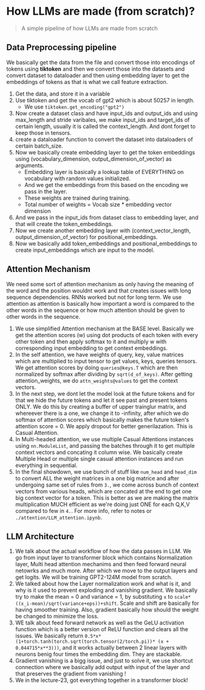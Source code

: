 # **How LLMs are made (from scratch)?**

> A simple pipeline of how LLMs are made from scratch

## Data Preprocessing pipeline

We basically get the data from the file and convert those into encodings of tokens using **tiktoken** and then we convert those into the datasets and convert dataset to dataloader and then using embedding layer to get the embeddings of tokens as that is what we call feature extraction.

1. Get the data, and store it in a variable
2. Use tiktoken and get the vocab of gpt2 which is about 50257 in length.
   - We use `tiktoken.get_encoding("gpt2")`
3. Now create a dataset class and have input_ids and output_ids and using max_length and stride varibales, we make input_ids and target_ids of certain length, usually it is called the context_length. And dont forget to keep those in tensors.
4. create a dataloader function to convert the dataset into dataloaders of certain batch_size.
5. Now we basically create embedding layer to get the token embeddings using (vocabulary_dimension, output_dimension_of_vector) as arguments.
   - Embedding layer is basically a lookup table of EVERYTHING on vocabulary with random values initialized.
   - And we get the embeddings from this based on the encoding we pass in the layer.
   - These weights are trained during training.
   - Total number of weights = Vocab size \* embedding vector dimension
6. And we pass in the input_ids from dataset class to embedding layer, and that will create the token_embeddings.
7. Now we create another embedding layer with (context_vector_length, output_dimension_of_vector) for positional_embeddings.
8. Now we basically add token_embeddings and positional_embeddings to create input_embeddings which are input to the model.

## Attention Mechanism

We need some sort of attention mechanism as only having the meaning of the word and the position wouldnt work and that creates issues with long sequence dependencies. RNNs worked but not for long term. We use attention as attention is basically how important a word is compared to the other words in the sequence or how much attention should be given to other words in the sequence.

1. We use simplified Attention mechanism at the BASE level. Basically we get the attention scores (w) using dot products of each token with every other token and then apply softmax to it and multiply w with corresponding input embedding to get context embeddings.
2. In the self attention, we have weights of query, key, value matrices which are multiplied to input tensor to get values, keys, queries tensors. We get attention scores by doing `queries@keys.T` which are then normalized by softmax after dividing by `sqrt(d_of_keys)`. After getting attention_weights, we do `attn_weights@values` to get the context vectors.
3. In the next step, we dont let the model look at the future tokens and for that we hide the future tokens and let it see past and present tokens ONLY. We do this by creating a buffer of upper trainglur matrix, and whereever there is a one, we change it to -infinity, after which we do softmax of attention scores which basically makes the future token's attention score = 0. We apply dropout for better generilazation. This is Casual Attention.
4. In Multi-headed attention, we use multiple Casual Attentions instances using `nn.ModuleList`, and passing the batches through it to get multiple context vectors and concating it column wise. We basically create Multiple Head or multiple single casual attention instances and run everything in sequential.
5. In the final showdown, we use bunch of stuff like `num_head` and `head_dim` to convert ALL the weight matrices in a one big matrice and after undergoing same set of rules from `3.`, we come across bunch of context vectors from various heads, which are concated at the end to get one big context vector for a token. This is better as we are making the matrix multiplication MUCH efficient as we're doing just ONE for each Q,K,V compared to few in `4.`. For more info, refer to notes or `./attention/LLM_attention.ipynb`.

## LLM Architecture

1. We talk about the actual workflow of how the data passes in LLM. We go from input layer to transformer block which contains Normalization layer, Multi head attention mechanims and then feed forward neural netowrks and much more. After which we move to the output layers and get logits. We will be training GPT2-124M model from scratch.
2. We talked about how the Layer normalization work and what is it, and why is it used to prevent exploding and vanishing gradient. We basically try to make the mean = 0 and variance = 1, by substituting `x` to
   `scale*((x_i-mean)/sqrt(variance+eps))+shift`. Scale and shift are basically for having smoother training. Also, gradient basically how should the weight be changed to minimize the loss.
3. WE talk about feed forward network as well as the GeLU activation function which is a better version of ReLU function and clears all the issues. We basically return
   `0.5*x*(1+torch.tanh(torch.sqrt(torch.tensor(2/torch.pi))* (x + 0.044715*x**3)))`, and it works actually between 2 linear layers with neurons benig four times the embedding dim. They are stackable.
4. Gradient vanishing is a bigg issue, and just to solve it, we use shortcut connection where we basically add output with input of the layer and that preserves the gradient from vanishing !
5. We in the lecture-23, got everything together in a transformer block!
